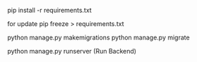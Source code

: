 pip install -r requirements.txt

for update 
pip freeze > requirements.txt

python manage.py makemigrations
python manage.py migrate

python manage.py runserver (Run Backend)